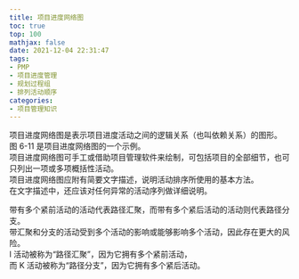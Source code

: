 ```yaml
---
title: 项目进度网络图
toc: true
top: 100
mathjax: false
date: 2021-12-04 22:31:47
tags:
- PMP
- 项目进度管理
- 规划过程组
- 排列活动顺序
categories:
- 项目管理知识
---
```

项目进度网络图是表示项目进度活动之间的逻辑关系（也叫依赖关系）的图形。  
图 6-11 是项目进度网络图的一个示例。  
项目进度网络图可手工或借助项目管理软件来绘制，可包括项目的全部细节，也可只列出一项或多项概括性活动。  
项目进度网络图应附有简要文字描述，说明活动排序所使用的基本方法。  
在文字描述中，还应该对任何异常的活动序列做详细说明。

带有多个紧前活动的活动代表路径汇聚，而带有多个紧后活动的活动则代表路径分支。  
带汇聚和分支的活动受到多个活动的影响或能够影响多个活动，因此存在更大的风险。  
I 活动被称为“路径汇聚”，因为它拥有多个紧前活动，  
而 K 活动被称为“路径分支”，因为它拥有多个紧后活动。
